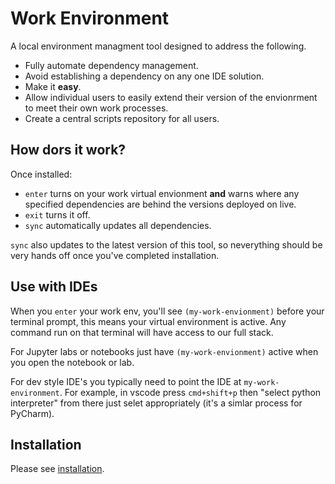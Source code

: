 
# Work Environment

A local environment managment tool designed to address the following.

* Fully automate dependency management.
* Avoid establishing a dependency on any one IDE solution.
* Make it **easy**.
* Allow individual users to easily extend their version of the envionrment to meet their own work processes.
* Create a central scripts repository for all users.

## How dors it work?

Once installed:

* `enter` turns on your work virtual envionment **and** warns where any specified dependencies are behind the versions deployed on live.
* `exit` turns it off.
* `sync` automatically updates all dependencies.

`sync` also updates to the latest version of this tool, so neverything should be very hands off once you've completed installation.

## Use with IDEs

When you `enter` your work env, you'll see `(my-work-envionment)` before your terminal prompt, this means your virtual environment is active. Any command run on that terminal will have access to our full stack.

For Jupyter labs or notebooks just have `(my-work-envionment)` active when you open the notebook or lab.

For dev style IDE's you typically need to point the IDE at `my-work-environment`. For example, in vscode press `cmd+shift+p` then "select python interpreter" from there just selet appropriately (it's a simlar process for PyCharm).

## Installation

Please see [installation](https://github.com/mikeAdamss/work-env/blob/main/installation.md).
